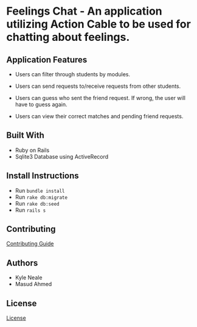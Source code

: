# Feelings Chat - An application utilizing Action Cable to be used for chatting about feelings.

## Application Features
- Users can filter through students by modules.

- Users can send requests to/receive requests from other students.

- Users can guess who sent the friend request. If wrong, the user will have to guess again.

- Users can view their correct matches and pending friend requests.

## Built With
- Ruby on Rails
- Sqlite3 Database using ActiveRecord


## Install Instructions
- Run `bundle install`
- Run `rake db:migrate`
- Run `rake db:seed`
- Run `rails s`

## Contributing
[Contributing Guide](./CONTRIBUTING.md)

## Authors
- Kyle Neale
- Masud Ahmed

## License
[License](./LICENSE.md)
